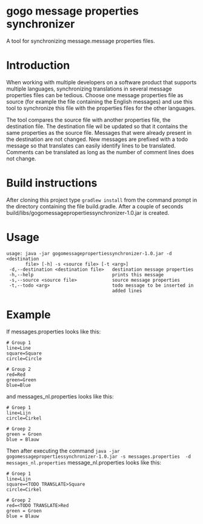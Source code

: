 # gogo message properties synchronizer

A tool for synchronizing message.message properties files.

# Introduction

When working with multiple developers on a software product that supports multiple languages,
synchronizing translations in several message properties files can be tedious.
Choose one message properties file as source (for example the file containing the English messages) and use this
tool to synchronize this file with the properties files for the other languages.

The tool compares the source file with another properties file, the destination file. The destination file wil be
updated so that it contains the same properties as the source file. Messages that were already present in 
the destination are not changed. New messages are prefixed with a todo message so that translates can easily
identify lines to be translated. Comments can be translated as long as the number of comment lines does not change.

# Build instructions

After cloning this project type `gradlew install` from the command prompt in the directory containing the file
build.gradle. After a couple of seconds build/libs/gogomessagepropertiessynchronizer-1.0.jar is created.

# Usage

```
usage: java -jar gogomessagepropertiessynchronizer-1.0.jar -d <destination
       file> [-h] -s <source file> [-t <arg>]
 -d,--destination <destination file>   destination message properties
 -h,--help                             prints this message
 -s,--source <source file>             source message properties
 -t,--todo <arg>                       todo message to be inserted in
                                       added lines
```
                                       
# Example

If messages.properties looks like this:

```
# Group 1
line=Line
square=Square
circle=Circle

# Group 2
red=Red
green=Green
blue=Blue
```

and messages_nl.properties looks like this:

```
# Groep 1
line=Lijn
circle=Cirkel

# Groep 2
green = Groen
blue = Blauw
```

Then after executing the command 
`java -jar gogomessagepropertiessynchronizer-1.0.jar -s messages.properties  -d messages_nl.properties`
message_nl.properties looks like this:

```
# Groep 1
line=Lijn
square=<TODO TRANSLATE>Square
circle=Cirkel

# Groep 2
red=<TODO TRANSLATE>Red
green = Groen
blue = Blauw
```
